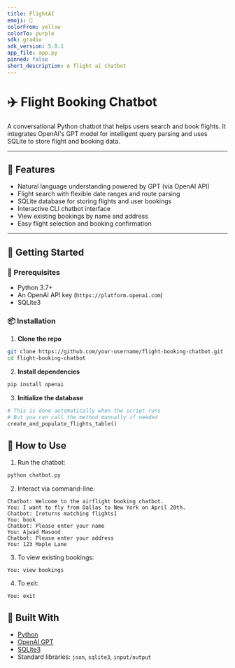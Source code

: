 ```yaml
---
title: FlightAI
emoji: 💬
colorFrom: yellow
colorTo: purple
sdk: gradio
sdk_version: 5.0.1
app_file: app.py
pinned: false
short_description: A flight ai chatbot
---
```

# ✈️ Flight Booking Chatbot

A conversational Python chatbot that helps users search and book flights. It integrates OpenAI's GPT model for intelligent query parsing and uses SQLite to store flight and booking data.

---

## 🧠 Features

- Natural language understanding powered by GPT (via OpenAI API)
- Flight search with flexible date ranges and route parsing
- SQLite database for storing flights and user bookings
- Interactive CLI chatbot interface
- View existing bookings by name and address
- Easy flight selection and booking confirmation

---

## 🚀 Getting Started

### 🔧 Prerequisites

- Python 3.7+
- An OpenAI API key (`https://platform.openai.com`)
- SQLite3

### 📦 Installation

1. **Clone the repo**
```bash
git clone https://github.com/your-username/flight-booking-chatbot.git
cd flight-booking-chatbot
```

2. **Install dependencies**
```bash
pip install openai
```

3. **Initialize the database**
```python
# This is done automatically when the script runs
# But you can call the method manually if needed
create_and_populate_flights_table()
```

## 💬 How to Use

1. Run the chatbot:
```bash
python chatbot.py
```

2. Interact via command-line:

```text
Chatbot: Welcome to the airflight booking chatbot.
You: I want to fly from Dallas to New York on April 20th.
Chatbot: [returns matching flights]
You: book
Chatbot: Please enter your name
You: Ajwad Masood
Chatbot: Please enter your address
You: 123 Maple Lane
```

3. To view existing bookings:
```text
You: view bookings
```

4. To exit:
```text
You: exit
```

## 🧱 Built With

- [Python](https://www.python.org/)
- [OpenAI GPT](https://platform.openai.com/)
- [SQLite3](https://sqlite.org/)
- Standard libraries: `json`, `sqlite3`, `input/output`
